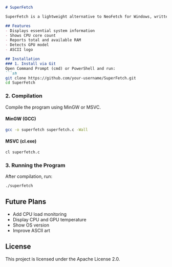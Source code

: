 ```markdown
# SuperFetch

SuperFetch is a lightweight alternative to NeoFetch for Windows, written in C. It displays system information such as computer name, CPU architecture, core count, RAM details, and GPU model.

## Features
- Displays essential system information
- Shows CPU core count
- Reports total and available RAM
- Detects GPU model
- ASCII logo

## Installation
### 1. Install via Git
Open Command Prompt (cmd) or PowerShell and run:
```sh
git clone https://github.com/your-username/SuperFetch.git
cd SuperFetch
```

### 2. Compilation
Compile the program using MinGW or MSVC.

#### MinGW (GCC)
```sh
gcc -o superfetch superfetch.c -Wall
```

#### MSVC (cl.exe)
```sh
cl superfetch.c
```

### 3. Running the Program
After compilation, run:
```sh
./superfetch
```

## Future Plans
- Add CPU load monitoring
- Display CPU and GPU temperature
- Show OS version
- Improve ASCII art

## License
This project is licensed under the Apache License 2.0.
```

